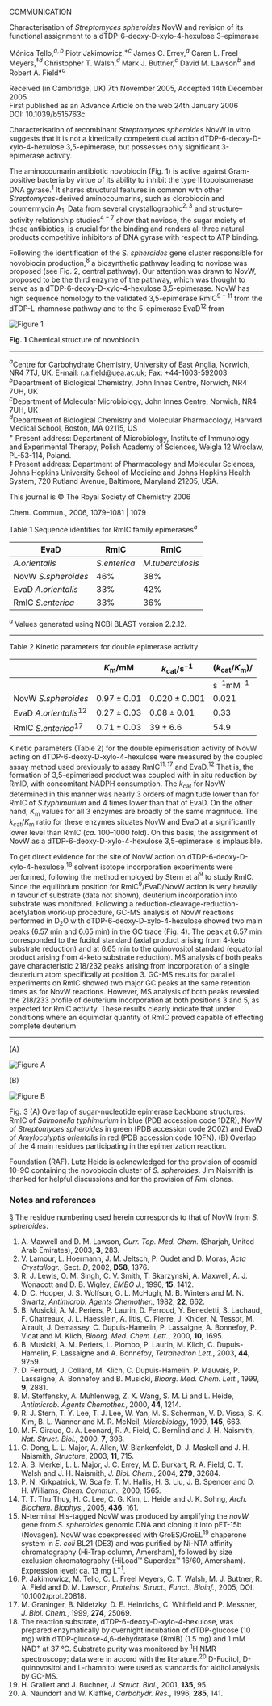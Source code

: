 
COMMUNICATION

Characterisation of *Streptomyces spheroides* NovW and revision of its functional assignment to a dTDP-6-deoxy-D-xylo-4-hexulose 3-epimerase

Mónica Tello,$^{a,b}$ Piotr Jakimowicz,$^{+c}$ James C. Errey,$^{a}$ Caren L. Freel Meyers,$^{\ddagger d}$ Christopher T. Walsh,$^{d}$ Mark J. Buttner,$^{c}$ David M. Lawson$^{b}$ and Robert A. Field*$^{a}$

Received (in Cambridge, UK) 7th November 2005, Accepted 14th December 2005  
First published as an Advance Article on the web 24th January 2006  
DOI: 10.1039/b515763c

Characterisation of recombinant *Streptomyces spheroides* NovW in vitro suggests that it is not a kinetically competent dual action dTDP-6-deoxy-D-xylo-4-hexulose 3,5-epimerase, but possesses only significant 3-epimerase activity.

The aminocoumarin antibiotic novobiocin (Fig. 1) is active against Gram-positive bacteria by virtue of its ability to inhibit the type II topoisomerase DNA gyrase.$^{1}$ It shares structural features in common with other *Streptomyces*-derived aminocoumarins, such as clorobiocin and coumermycin A$_{1}$. Data from several crystallographic$^{2,3}$ and structure–activity relationship studies$^{4-7}$ show that noviose, the sugar moiety of these antibiotics, is crucial for the binding and renders all three natural products competitive inhibitors of DNA gyrase with respect to ATP binding.

Following the identification of the S. *spheroides* gene cluster responsible for novobiocin production,$^{8}$ a biosynthetic pathway leading to noviose was proposed (see Fig. 2, central pathway). Our attention was drawn to NovW, proposed to be the third enzyme of the pathway, which was thought to serve as a dTDP-6-deoxy-D-xylo-4-hexulose 3,5-epimerase. NovW has high sequence homology to the validated 3,5-epimerase RmlC$^{9-11}$ from the dTDP-L-rhamnose pathway and to the 5-epimerase EvaD$^{12}$ from

![Figure 1](https://i.imgur.com/chemical_structure_of_novobiocin.png)

**Fig. 1** Chemical structure of novobiocin.

---

$^{a}$Centre for Carbohydrate Chemistry, University of East Anglia, Norwich, NR4 7TJ, UK. E-mail: r.a.field@uea.ac.uk; Fax: +44-1603-592003  
$^{b}$Department of Biological Chemistry, John Innes Centre, Norwich, NR4 7UH, UK  
$^{c}$Department of Molecular Microbiology, John Innes Centre, Norwich, NR4 7UH, UK  
$^{d}$Department of Biological Chemistry and Molecular Pharmacology, Harvard Medical School, Boston, MA 02115, US  
$^{+}$ Present address: Department of Microbiology, Institute of Immunology and Experimental Therapy, Polish Academy of Sciences, Weigla 12 Wroclaw, PL-53-114, Poland.  
$\ddagger$ Present address: Department of Pharmacology and Molecular Sciences, Johns Hopkins University School of Medicine and Johns Hopkins Health System, 720 Rutland Avenue, Baltimore, Maryland 21205, USA.

This journal is © The Royal Society of Chemistry 2006

Chem. Commun., 2006, 1079–1081 | 1079

Table 1 Sequence identities for RmlC family epimerases$^a$

| EvaD | RmlC | RmlC |
| --- | --- | --- |
| $A. orientalis$ | $S. enterica$ | $M. tuberculosis$ |
| NovW $S. spheroides$ | 46% | 38% |
| EvaD $A. orientalis$ | 33% | 42% |
| RmlC $S. enterica$ | 33% | 36% |

$^a$ Values generated using NCBI BLAST version 2.2.12.

---

Table 2 Kinetic parameters for double epimerase activity

|  | $K_{\mathrm{m}} / \mathrm{mM}$ | $k_{\mathrm{cat}} / \mathrm{s}^{-1}$ | $(k_{\mathrm{cat}} / K_{\mathrm{m}}) /$ |
| --- | --- | --- | --- |
|  |  |  | $\mathrm{s}^{-1} \mathrm{mM}^{-1}$ |
| NovW $S. spheroides$ | $0.97 \pm 0.01$ | $0.020 \pm 0.001$ | $0.021$ |
| EvaD $A. orientalis^{12}$ | $0.27 \pm 0.03$ | $0.08 \pm 0.01$ | $0.33$ |
| RmlC $S. enterica^{17}$ | $0.71 \pm 0.03$ | $39 \pm 6.6$ | $54.9$ |

Kinetic parameters (Table 2) for the double epimerisation activity of NovW acting on dTDP-6-deoxy-D-xylo-4-hexulose were measured by the coupled assay method used previously to assay RmlC$^{11,17}$ and EvaD.$^{12}$ That is, the formation of 3,5-epimerised product was coupled with in situ reduction by RmlD, with concomitant NADPH consumption. The $k_{\mathrm{cat}}$ for NovW determined in this manner was nearly 3 orders of magnitude lower than for RmlC of $S. typhimurium$ and 4 times lower than that of EvaD. On the other hand, $K_{\mathrm{m}}$ values for all 3 enzymes are broadly of the same magnitude. The $k_{\mathrm{cat}} / K_{\mathrm{m}}$ ratio for these enzymes situates NovW and EvaD at a significantly lower level than RmlC ($ca.$ 100–1000 fold). On this basis, the assignment of NovW as a dTDP-6-deoxy-D-xylo-4-hexulose 3,5-epimerase is implausible.

To get direct evidence for the site of NovW action on dTDP-6-deoxy-D-xylo-4-hexulose,$^{18}$ solvent isotope incorporation experiments were performed, following the method employed by Stern et al$^{9}$ to study RmlC. Since the equilibrium position for RmlC$^{9}$/EvaD/NovW action is very heavily in favour of substrate (data not shown), deuterium incorporation into substrate was monitored. Following a reduction-cleavage-reduction-acetylation work-up procedure, GC-MS analysis of NovW reactions performed in D$_2$O with dTDP-6-deoxy-D-xylo-4-hexulose showed two main peaks (6.57 min and 6.65 min) in the GC trace (Fig. 4). The peak at 6.57 min corresponded to the fucitol standard (axial product arising from 4-keto substrate reduction) and at 6.65 min to the quinovositol standard (equatorial product arising from 4-keto substrate reduction). MS analysis of both peaks gave characteristic 218/232 peaks arising from incorporation of a single deuterium atom specifically at position 3. GC-MS results for parallel experiments on RmlC showed two major GC peaks at the same retention times as for NovW reactions. However, MS analysis of both peaks revealed the 218/233 profile of deuterium incorporation at both positions 3 and 5, as expected for RmlC activity. These results clearly indicate that under conditions where an equimolar quantity of RmlC proved capable of effecting complete deuterium

---

(A)

![Figure A](attachment://image1.png)

(B)

![Figure B](attachment://image2.png)

Fig. 3 (A) Overlap of sugar-nucleotide epimerase backbone structures: RmlC of *Salmonella typhimurium* in blue (PDB accession code 1DZR), NovW of *Streptomyces spheroides* in green (PDB accession code 2C0Z) and EvaD of *Amylocalyptis orientalis* in red (PDB accession code 1OFN). (B) Overlap of the 4 main residues participating in the epimerization reaction.

Foundation (RAF). Lutz Heide is acknowledged for the provision of cosmid 10-9C containing the novobiocin cluster of *S. spheroides*. Jim Naismith is thanked for helpful discussions and for the provision of *Rml* clones.

### Notes and references

§ The residue numbering used herein corresponds to that of NovW from *S. spheroides*.

1. A. Maxwell and D. M. Lawson, *Curr. Top. Med. Chem.* (Sharjah, United Arab Emirates), 2003, **3**, 283.
2. V. Lamour, L. Hoermann, J. M. Jeltsch, P. Oudet and D. Moras, *Acta Crystallogr.*, Sect. *D*, 2002, **D58**, 1376.
3. R. J. Lewis, O. M. Singh, C. V. Smith, T. Skarzynski, A. Maxwell, A. J. Wonacott and D. B. Wigley, *EMBO J.*, 1996, **15**, 1412.
4. D. C. Hooper, J. S. Wolfson, G. L. McHugh, M. B. Winters and M. N. Swartz, *Antimicrob. Agents Chemother.*, 1982, **22**, 662.
5. B. Musicki, A. M. Periers, P. Laurin, D. Ferroud, Y. Benedetti, S. Lachaud, F. Chatreaux, J. L. Haesslein, A. Iltis, C. Pierre, J. Khider, N. Tessot, M. Airault, J. Demassey, C. Dupuis-Hamelin, P. Lassaigne, A. Bonnefoy, P. Vicat and M. Klich, *Bioorg. Med. Chem. Lett.*, 2000, **10**, 1695.
6. B. Musicki, A. M. Periers, L. Piombo, P. Laurin, M. Klich, C. Dupuis-Hamelin, P. Lassaigne and A. Bonnefoy, *Tetrahedron Lett.*, 2003, **44**, 9259.
7. D. Ferroud, J. Collard, M. Klich, C. Dupuis-Hamelin, P. Mauvais, P. Lassaigne, A. Bonnefoy and B. Musicki, *Bioorg. Med. Chem. Lett.*, 1999, **9**, 2881.
8. M. Steffensky, A. Muhlenweg, Z. X. Wang, S. M. Li and L. Heide, *Antimicrob. Agents Chemother.*, 2000, **44**, 1214.
9. R. J. Stern, T. Y. Lee, T. J. Lee, W. Yan, M. S. Scherman, V. D. Vissa, S. K. Kim, B. L. Wanner and M. R. McNeil, *Microbiology*, 1999, **145**, 663.
10. M. F. Giraud, G. A. Leonard, R. A. Field, C. Bernlind and J. H. Naismith, *Nat. Struct. Biol.*, 2000, **7**, 398.
11. C. Dong, L. L. Major, A. Allen, W. Blankenfeldt, D. J. Maskell and J. H. Naismith, *Structure*, 2003, **11**, 715.
12. A. B. Merkel, L. L. Major, J. C. Errey, M. D. Burkart, R. A. Field, C. T. Walsh and J. H. Naismith, *J. Biol. Chem.*, 2004, **279**, 32684.
13. P. N. Kirkpatrick, W. Scaife, T. M. Hallis, H. S. Liu, J. B. Spencer and D. H. Williams, *Chem. Commun.*, 2000, 1565.
14. T. T. Thu Thuy, H. C. Lee, C. G. Kim, L. Heide and J. K. Sohng, *Arch. Biochem. Biophys.*, 2005, **436**, 161.
15. N-terminal His-tagged NovW was produced by amplifying the *novW* gene from *S. spheroides* genomic DNA and cloning it into pET-15b (Novagen). NovW was coexpressed with GroES/GroEL<sup>19</sup> chaperone system in *E. coli* BL21 (DE3) and was purified by Ni-NTA affinity chromatography (Hi-Trap column, Amersham), followed by size exclusion chromatography (HiLoad™ Superdex™ 16/60, Amersham). Expression level: ca. 13 mg L<sup>−1</sup>.
16. P. Jakimowicz, M. Tello, C. L. Freel Meyers, C. T. Walsh, M. J. Buttner, R. A. Field and D. M. Lawson, *Proteins: Struct., Funct., Bioinf.*, 2005, DOI: 10.1002/prot.20818.
17. M. Graninger, B. Nidetzky, D. E. Heinrichs, C. Whitfield and P. Messner, *J. Biol. Chem.*, 1999, **274**, 25069.
18. The reaction substrate, dTDP-6-deoxy-D-xylo-4-hexulose, was prepared enzymatically by overnight incubation of dTDP-glucose (10 mg) with dTDP-glucose-4,6-dehydratase (RmlB) (1.5 mg) and 1 mM NAD<sup>+</sup> at 37 °C. Substrate purity was monitored by <sup>1</sup>H NMR spectroscopy; data were in accord with the literature.<sup>20</sup> D-Fucitol, D-quinovositol and L-rhamnitol were used as standards for alditol analysis by GC-MS.
19. H. Grallert and J. Buchner, *J. Struct. Biol.*, 2001, **135**, 95.
20. A. Naundorf and W. Klaffke, *Carbohydr. Res.*, 1996, **285**, 141.
